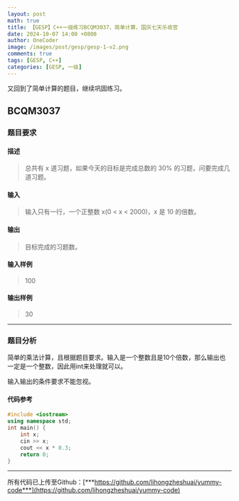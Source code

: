 ```yaml
---
layout: post
math: true
title: 【GESP】C++一级练习BCQM3037，简单计算，国庆七天乐收官
date: 2024-10-07 14:00 +0800
author: OneCoder
image: /images/post/gesp/gesp-1-v2.png
comments: true
tags: [GESP, C++]
categories: [GESP, 一级]
---
```

又回到了简单计算的题目，继续巩固练习。

<!--more-->

## BCQM3037

### 题目要求

#### 描述

>总共有 x 道习题，如果今天的目标是完成总数的 30% 的习题，问要完成几道习题。

#### 输入

>输入只有一行，一个正整数 x(0 < x < 2000)，x 是 10 的倍数。

#### 输出

>目标完成的习题数。

#### 输入样例

>100

#### 输出样例

>30

---

### 题目分析

简单的乘法计算，且根据题目要求。输入是一个整数且是10个倍数，那么输出也一定是一个整数，因此用int来处理就可以。

输入输出的条件要求不能忽视。

#### 代码参考

```cpp
#include <iostream>
using namespace std;
int main() {
    int x;
    cin >> x;
    cout << x * 0.3;
    return 0;
}
```

---

所有代码已上传至Github：[***https://github.com/lihongzheshuai/yummy-code***](https://github.com/lihongzheshuai/yummy-code)
